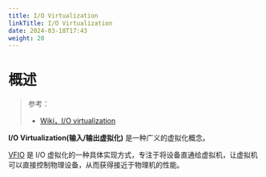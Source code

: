 ```yaml
---
title: I/O Virtualization
linkTitle: I/O Virtualization
date: 2024-03-18T17:43
weight: 20
---
```


# 概述

> 参考：
>
> - [Wiki，I/O virtualization](https://en.wikipedia.org/wiki/I/O_virtualization)

**I/O Virtualization(输入/输出虚拟化)** 是一种广义的虚拟化概念。

[VFIO](/docs/1.操作系统/Kernel/VFIO.md) 是 I/O 虚拟化的一种具体实现方式，专注于将设备直通给虚拟机，让虚拟机可以直接控制物理设备，从而获得接近于物理机的性能。
